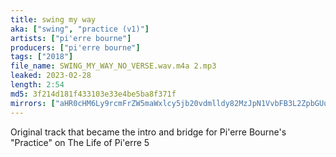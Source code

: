 ```yaml
---
title: swing my way
aka: ["swing", "practice (v1)"]
artists: ["pi'erre bourne"]
producers: ["pi'erre bourne"]
tags: ["2018"]
file_name: SWING_MY_WAY_NO_VERSE.wav.m4a 2.mp3
leaked: 2023-02-28
length: 2:54
md5: 3f214d181f433103e33e4be5ba8f371f
mirrors: ["aHR0cHM6Ly9rcmFrZW5maWxlcy5jb20vdmlldy82MzJpN1VvbFB3L2ZpbGUuaHRtbA==", "aHR0cHM6Ly9kYnJlZS5vcmcvdi80NDliOGI="]
---
```

Original track that became the intro and bridge for Pi'erre Bourne's "Practice" on The Life of Pi'erre 5
